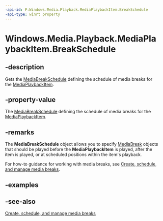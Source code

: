 ```yaml
---
-api-id: P:Windows.Media.Playback.MediaPlaybackItem.BreakSchedule
-api-type: winrt property
---
```


<!-- Property syntax
public Windows.Media.Playback.MediaBreakSchedule BreakSchedule { get; }
-->

# Windows.Media.Playback.MediaPlaybackItem.BreakSchedule

## -description
Gets the [MediaBreakSchedule](mediabreakschedule.md) defining the schedule of media breaks for the [MediaPlaybackItem](mediaplaybackitem.md).

## -property-value
The [MediaBreakSchedule](mediabreakschedule.md) defining the schedule of media breaks for the [MediaPlaybackItem](mediaplaybackitem.md).

## -remarks
The **MediaBreakSchedule** object allows you to specify [MediaBreak](mediabreak.md) objects that should be played before the **MediaPlaybackItem** is played, after the item is played, or at scheduled positions within the item's playback.

For how-to guidance for working with media breaks, see [Create, schedule, and manage media breaks](https://msdn.microsoft.com/windows/uwp/audio-video-camera/create-schedule-and-manage-media-breaks).

## -examples

## -see-also
[Create, schedule, and manage media breaks](https://msdn.microsoft.com/windows/uwp/audio-video-camera/create-schedule-and-manage-media-breaks)